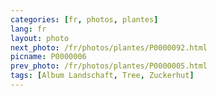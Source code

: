 ```yaml
---
categories: [fr, photos, plantes]
lang: fr
layout: photo
next_photo: /fr/photos/plantes/P0000092.html
picname: P0000006
prev_photo: /fr/photos/plantes/P0000005.html
tags: [Album Landschaft, Tree, Zuckerhut]
---
```

